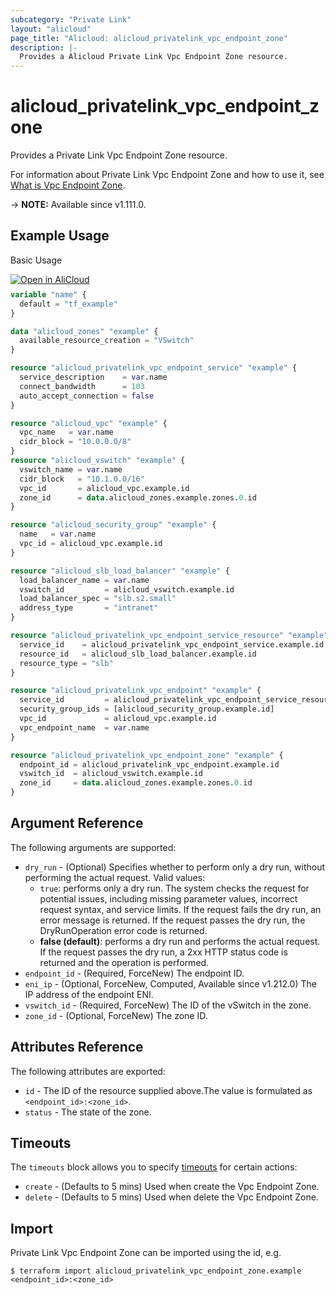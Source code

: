 ```yaml
---
subcategory: "Private Link"
layout: "alicloud"
page_title: "Alicloud: alicloud_privatelink_vpc_endpoint_zone"
description: |-
  Provides a Alicloud Private Link Vpc Endpoint Zone resource.
---
```


# alicloud_privatelink_vpc_endpoint_zone

Provides a Private Link Vpc Endpoint Zone resource.



For information about Private Link Vpc Endpoint Zone and how to use it, see [What is Vpc Endpoint Zone](https://www.alibabacloud.com/help/en/privatelink/latest/api-privatelink-2020-04-15-addzonetovpcendpoint).

-> **NOTE:** Available since v1.111.0.

## Example Usage

Basic Usage

<div style="display: block;margin-bottom: 40px;"><div class="oics-button" style="float: right;position: absolute;margin-bottom: 10px;">
  <a href="https://api.aliyun.com/api-tools/terraform?resource=alicloud_privatelink_vpc_endpoint_zone&exampleId=002be05b-cddb-26ee-e297-a2349d72c10955d7a11d&activeTab=example&spm=docs.r.privatelink_vpc_endpoint_zone.0.002be05bcd&intl_lang=EN_US" target="_blank">
    <img alt="Open in AliCloud" src="https://img.alicdn.com/imgextra/i1/O1CN01hjjqXv1uYUlY56FyX_!!6000000006049-55-tps-254-36.svg" style="max-height: 44px; max-width: 100%;">
  </a>
</div></div>

```terraform
variable "name" {
  default = "tf_example"
}

data "alicloud_zones" "example" {
  available_resource_creation = "VSwitch"
}

resource "alicloud_privatelink_vpc_endpoint_service" "example" {
  service_description    = var.name
  connect_bandwidth      = 103
  auto_accept_connection = false
}

resource "alicloud_vpc" "example" {
  vpc_name   = var.name
  cidr_block = "10.0.0.0/8"
}
resource "alicloud_vswitch" "example" {
  vswitch_name = var.name
  cidr_block   = "10.1.0.0/16"
  vpc_id       = alicloud_vpc.example.id
  zone_id      = data.alicloud_zones.example.zones.0.id
}

resource "alicloud_security_group" "example" {
  name   = var.name
  vpc_id = alicloud_vpc.example.id
}

resource "alicloud_slb_load_balancer" "example" {
  load_balancer_name = var.name
  vswitch_id         = alicloud_vswitch.example.id
  load_balancer_spec = "slb.s2.small"
  address_type       = "intranet"
}

resource "alicloud_privatelink_vpc_endpoint_service_resource" "example" {
  service_id    = alicloud_privatelink_vpc_endpoint_service.example.id
  resource_id   = alicloud_slb_load_balancer.example.id
  resource_type = "slb"
}

resource "alicloud_privatelink_vpc_endpoint" "example" {
  service_id         = alicloud_privatelink_vpc_endpoint_service_resource.example.service_id
  security_group_ids = [alicloud_security_group.example.id]
  vpc_id             = alicloud_vpc.example.id
  vpc_endpoint_name  = var.name
}

resource "alicloud_privatelink_vpc_endpoint_zone" "example" {
  endpoint_id = alicloud_privatelink_vpc_endpoint.example.id
  vswitch_id  = alicloud_vswitch.example.id
  zone_id     = data.alicloud_zones.example.zones.0.id
}
```

## Argument Reference

The following arguments are supported:
* `dry_run` - (Optional) Specifies whether to perform only a dry run, without performing the actual request. Valid values:
  - `true`: performs only a dry run. The system checks the request for potential issues, including missing parameter values, incorrect request syntax, and service limits. If the request fails the dry run, an error message is returned. If the request passes the dry run, the DryRunOperation error code is returned.
  - **false (default)**: performs a dry run and performs the actual request. If the request passes the dry run, a 2xx HTTP status code is returned and the operation is performed.
* `endpoint_id` - (Required, ForceNew) The endpoint ID.
* `eni_ip` - (Optional, ForceNew, Computed, Available since v1.212.0) The IP address of the endpoint ENI.
* `vswitch_id` - (Required, ForceNew) The ID of the vSwitch in the zone.
* `zone_id` - (Optional, ForceNew) The zone ID.

## Attributes Reference

The following attributes are exported:
* `id` - The ID of the resource supplied above.The value is formulated as `<endpoint_id>:<zone_id>`.
* `status` - The state of the zone. 

## Timeouts

The `timeouts` block allows you to specify [timeouts](https://www.terraform.io/docs/configuration-0-11/resources.html#timeouts) for certain actions:
* `create` - (Defaults to 5 mins) Used when create the Vpc Endpoint Zone.
* `delete` - (Defaults to 5 mins) Used when delete the Vpc Endpoint Zone.

## Import

Private Link Vpc Endpoint Zone can be imported using the id, e.g.

```shell
$ terraform import alicloud_privatelink_vpc_endpoint_zone.example <endpoint_id>:<zone_id>
```